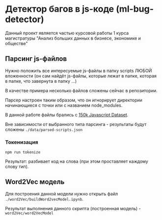 # Детектор багов в js-коде (ml-bug-detector)

Данный проект является частью курсовой работы 1 курса магистратуры "Анализ больших данных в бизнесе, экономике и обществе"

## Парсинг js-файлов
Нужно положить все интересуемые js-файлы в папку scripts ЛЮБОЙ вложенности
(он сам найдёт js-файлы, которые лежат в папке, которая в папке, что завернута в папку ...)

В качестве примера несколько файлов сложены сейчас в репозитории.

Парсер настроен таким образом, что он игнорирует директории начинающиеся с точки или с названием node_modules.

В данной работе файлы брались с 
[150k Javascript Dataset](https://www.sri.inf.ethz.ch/js150).

Вне зависимости от выбранного типа парсинга - результаты будут сложены `./data/parsed-scripts.json`
### Токенизация
~~~~
npm run tokenize
~~~~
Результат: разбивает код на слова (при этом проставляет каждому слову тип).

## Word2Vec модель
Для построения данной модели нужно открыть файл `./word2Vec/buildWord2vecModel.ipynb`.

Результат выполнения данного скрипта (построенная модель) - `word2Vec/word2VecModel`
